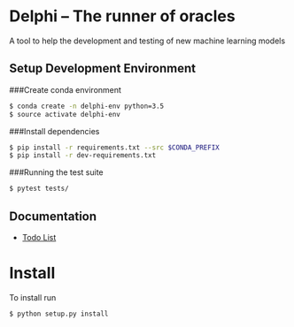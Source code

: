 Delphi – The runner of oracles
=============
A tool to help the development and testing of new machine learning models

Setup Development Environment
-----------------------------

###Create conda environment
```bash
$ conda create -n delphi-env python=3.5
$ source activate delphi-env
```
###Install dependencies
```bash
$ pip install -r requirements.txt --src $CONDA_PREFIX
$ pip install -r dev-requirements.txt
```

###Running the test suite
```bash
$ pytest tests/
```

Documentation
-------------
* [Todo List](./doc/TODO.md)

Install
=======

To install run
```text
$ python setup.py install
```
